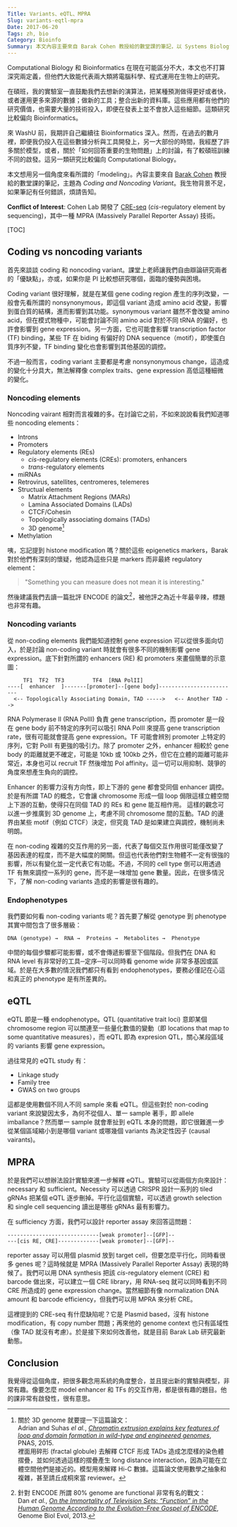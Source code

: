```yaml
---
Title: Variants、eQTL、MPRA
Slug: variants-eqtl-mpra
Date: 2017-06-20
Tags: zh, bio
Category: Bioinfo
Summary: 本文內容主要來自 Barak Cohen 教授給的數堂課的筆記，以 Systems Biology 的角度來看 coding/noncoding variant modeling 和相關實驗 MPRA。
---
```


Computational Biology 和 Bioinformatics 在現在可能區分不大，本文也不打算深究兩定義，但他們大致能代表兩大類將電腦科學、程式運用在生物上的研究。

在碩班，我的實驗室一直鼓勵我們去想新的演算法，把某種預測做得更好或者快，或者運用更多來源的數據；做新的工具；整合出新的資料庫。這些應用都有他們的研究價值，也需要大量的技術投入，即便在發表上並不會放入這些細節。這類研究比較偏向 Bioinformatics。

來 WashU 前，我期許自己繼續往 Bioinformatics 深入。然而，在過去的數月裡，即便我仍投入在這些數據分析與工具開發上，另一大部份的時間，我經歷了許多關於模型，或者，關於「如何回答重要的生物問題」上的討論，有了較碩班訓練不同的啟發。這另一類研究比較偏向 Computational Biology。

本文想用另一個角度來看所謂的「modeling」。內容主要來自 [Barak Cohen][barak lab] 教授給的數堂課的筆記，主題為 *Coding and Noncoding Variant*。我生物背景不足，如果筆記有任何錯誤，煩請告知。

**Conflict of Interest**: Cohen Lab 開發了 [CRE-seq][CRE-seq] (*cis*-regulatory element by sequencing)，其中一種 MPRA (Massively Parallel Reporter Assay) 技術。

[barak lab]: http://genetics.wustl.edu/bclab/
[CRE-seq]: http://www.pnas.org/content/109/47/19498.short

[TOC]


## Coding vs noncoding variants
首先來談談 coding 和 noncoding variant。課堂上老師讓我們自由辯論研究兩者的「優缺點」，亦或，如果你是 PI 比較想研究哪個，面臨的優勢與困境。

Coding variant 很好理解，就是在某個 gene coding region 產生的序列改變，一般會先看所謂的 nonsynonymous，即這個 variant 造成 amino acid 改變，影響到蛋白質的結構，進而影響到其功能。synonymous variant 雖然不會改變 amino acid，但在模式物種中，可能會討論不同 amino acid 對於不同 tRNA 的偏好，也許會影響到 gene expression。另一方面，它也可能會影響 transcription factor (TF) binding，某些 TF 在 biding 有偏好的 DNA sequence（motif），即使蛋白質序列不變，TF binding 變化也會影響到其他基因的調控。

不過一般而言，coding variant 主要都是考慮 nonsynonymous change，這造成的變化十分具大，無法解釋像 complex traits、gene expression 高低這種細微的變化。


### Noncoding elements
Noncoding vairant 相對而言複雜的多。在討論它之前，不如來說說看我們知道哪些 noncoding elements：

- Introns
- Promoters
- Regulatory elements (REs)
    - *cis*-regulatory elements (CREs): promoters, enhancers
    - *trans*-regulatory elements
- miRNAs
- Retrovirus, satellites, centromeres, telemeres
- Structual elements 
    - Matrix Attachment Regions (MARs)
    - Lamina Associated Domains (LADs)
    - CTCF/Cohesin
    - Topologically associating domains (TADs)
    - 3D genome[^3D genome]
- Methylation

咦，忘記提到 histone modification 嗎？關於這些 epigenetics markers，Barak 對於他們有深刻的懷疑，他認為這些只是 markers 而非最終 regulatory element：

> "Something you can measure does not mean it is interesting."

然後建議我們去讀一篇批評 ENCODE 的論文[^ENCODE paper]，被他評之為近十年最辛辣，標題也非常有趣。


### Noncoding variants
從 non-coding elements 我們能知道控制 gene expression 可以從很多面向切入，於是討論 non-coding variant 時就會有很多不同的機制影響 gene expression。底下針對所謂的 enhancers (RE) 和 promoters 來畫個簡單的示意圖：

```text
     TF1  TF2  TF3         TF4  [RNA PolII]
----[  enhancer  ]-------[promoter]--[gene body]-------------------------
  <-- Topologically Associating Domain, TAD ----->   <-- Another TAD -->
```

RNA Polymerase II (RNA PolII) 負責 gene transcription，而 promoter 是一段在 gene body 前不特定的序列可以吸引 RNA PolII 來提高 gene transcription rate，很有可能就會提高 gene expression。TF 可能會辨別 promoter 上特定的序列，它對 PolII 有更強的吸引力。除了 promoter 之外，enhancer 相較於 gene body 的距離就更不確定，可能是 10kb 或 100kb 之外，但它在立體的距離可能非常近，本身也可以 recruit TF 然後增加 Pol affinity。這一切可以用抑制、競爭的角度來想產生負向的調控。

Enhancer 的影響力沒有方向性，即上下游的 gene 都會受同個 enhancer 調控。於是有所謂 TAD 的概念，它會讓 chromosome 形成一個 loop 侷限這樣立體空間上下游的互動，使得只在同個 TAD 的 REs 和 gene 能互相作用。
這樣的觀念可以進一步推廣到 3D genome 上，考慮不同 chromosome 間的互動。TAD 的邊界由某些 motif（例如 CTCF）決定，但究竟 TAD 是如果建立與調控，機制尚未明朗。

在 non-coding 複雜的交互作用的另一面，代表了每個交互作用很可能僅改變了基因表達的程度，而不是大幅度的開關。但這也代表他們對生物體不一定有很強的影響，所以有變化並一定代表它有功能。不過，不同的 cell type 倒可以用透過 TF 有無來調控一系列的 gene，而不是一味增加 gene 數量。因此，在很多情況下，了解 non-coding variants 造成的影響是很有趣的。


### Endophenotypes
我們要如何看 non-coding variants 呢？首先要了解從 genotype 到 phenotype 其實中間包含了很多層級：

```text
DNA (genotype) →  RNA →  Proteins →  Metabolites →  Phenotype
```

中間的每個步驟都可能影響，或不會傳遞影響至下個階段。但我們在 DNA 和 RNA level 有非常好的工具─定序─可以同時看 genome wide 非常多基因或區域。於是在大多數的情況我們都只有看到 endophenotypes，要務必僅記在心這和真正的 phenotype 是有所差異的。


## eQTL
eQTL 即是一種 endophenotype。QTL (quantitative trait loci) 意即某個 chromosome region 可以關連至一些量化數值的變動（即 locations that map to some quantitative measures），而 eQTL 即為 expresion QTL，關心某段區域的 variants 影響 gene expression。

過往常見的 eQTL study 有：

- Linkage study
- Family tree
- GWAS on two groups

這都是使用數個不同人不同 sample 來看 eQTL。但這些對於 non-coding variant 來說變因太多，為何不從個人、單一 sample 著手，即 allele imballance？然而單一 sample 就會牽扯到 eQTL 本身的問題，即它很難進一步從某個區域縮小到是哪個 variant 或哪幾個 variants 為決定性因子 (causal vairants)。


## MPRA
於是我們可以想辦法設計實驗來進一步解釋 eQTL。實驗可以從兩個方向來設計：necessary 和 sufficient。Necessity 可以透過 CRISPR 設計一系列的 tiled gRNAs 把某個 eQTL 逐步刪掉。平行化這個實驗，可以透過 growth selection 和 single cell sequencing 讀出是哪些 gRNAs 最有影響力。

在 sufficiency 方面，我們可以設計 reporter assay 來回答這問題：

```text
-----------------------------[weak promoter]--[GFP]--
---[cis RE, CRE]-------------[weak promoter]--[GFP]--
```

reporter assay 可以用個 plasmid 放到 target cell，但要怎麼平行化，同時看很多 genes 呢？這時候就是 MPRA (Massively Parallel Reporter Assay) 表現的時候了。我們可以用 DNA synthesis 把該 *cis*-regulatory element (CRE) 和 barcode 做出來，可以建立一個 CRE library，用 RNA-seq 就可以同時看到不同 CRE 所造成的 gene expression change。當然細節有像 normalization DNA amount 和 barcode efficiency，但我們可以用 MPRA 來分析 CRE。

這裡提到的 CRE-seq 有什麼缺陷呢？它是 Plasmid based，沒有 histone modification，有 copy number 問題；再來他的 genome context 也只有區域性（像 TAD 就沒有考慮）。於是接下來如何改善他，就是目前 Barak Lab 研究最新動態。


## Conclusion
我覺得從這個角度，把很多觀念用系統的角度整合，並且提出新的實驗與模型，非常有趣。像要怎麼 model enhancer 和 TFs 的交互作用，都是很有趣的題目。他的課非常有啟發性，很有意思。


[^3D genome]: 關於 3D genome 就要提一下這篇論文：<br>
Adrian and Suhas *el al.*, [*Chromatin extrusion explains key features of loop and domain formation in wild-type and engineered genomes*](http://www.pnas.org/content/112/47/E6456.abstract), PNAS, 2015.<br>
裡面用碎形 (fractal globule) 去解釋 CTCF 形成 TADs 造成怎麼樣的染色體摺疊，並如何透過這樣的摺疊產生 long distance interaction，因為可能在立體空間他們是接近的。模型用來解釋 Hi-C 數據。這篇論文使用數學之抽象和複雜，甚至請丘成桐來當 reviewer。

[^ENCODE paper]: 針對 ENCODE 所謂 80% genome are functional 非常有名的戰文：<br>Dan *et al.*, [*On the Immortality of Television Sets: “Function” in the Human Genome According to the Evolution-Free Gospel of ENCODE*](https://academic.oup.com/gbe/article-lookup/doi/10.1093/gbe/evt028), Genome Biol Evol, 2013.
